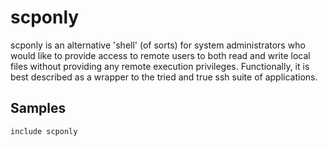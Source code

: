 scponly
=======

scponly is an alternative 'shell' (of sorts) for system administrators who would
like to provide access to remote users to both read and write local files
without providing any remote execution privileges. Functionally, it is best
described as a wrapper to the tried and true ssh suite of applications.

Samples
-------
```
include scponly
```
